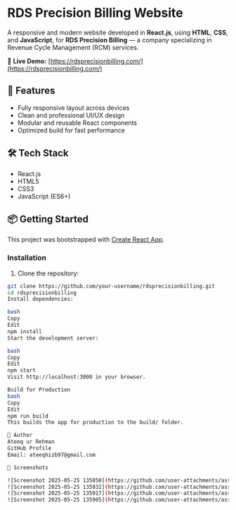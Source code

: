 # RDS Precision Billing Website

A responsive and modern website developed in **React.js**, using **HTML**, **CSS**, and **JavaScript**, for **RDS Precision Billing** — a company specializing in Revenue Cycle Management (RCM) services.

🔗 **Live Demo:** [https://rdsprecisionbilling.com/](https://rdsprecisionbilling.com/)

## 🚀 Features

- Fully responsive layout across devices
- Clean and professional UI/UX design
- Modular and reusable React components
- Optimized build for fast performance

## 🛠 Tech Stack

- React.js
- HTML5
- CSS3
- JavaScript (ES6+)

## 📦 Getting Started

This project was bootstrapped with [Create React App](https://github.com/facebook/create-react-app).

### Installation

1. Clone the repository:

```bash
git clone https://github.com/your-username/rdsprecisionbilling.git
cd rdsprecisionbilling
Install dependencies:

bash
Copy
Edit
npm install
Start the development server:

bash
Copy
Edit
npm start
Visit http://localhost:3000 in your browser.

Build for Production
bash
Copy
Edit
npm run build
This builds the app for production to the build/ folder.

👤 Author
Ateeq ur Rehman
GitHub Profile
Email: ateeqhizb97@gmail.com

📸 Screenshots

![Screenshot 2025-05-25 135850](https://github.com/user-attachments/assets/cd0e9c0c-65ff-4329-81aa-3815cc850a89)
![Screenshot 2025-05-25 135932](https://github.com/user-attachments/assets/0c9b4b45-7ca7-487f-bc13-878c2dd49023)
![Screenshot 2025-05-25 135917](https://github.com/user-attachments/assets/f4bbf47e-10f9-4fd1-84a8-8a298cba97ef)
![Screenshot 2025-05-25 135905](https://github.com/user-attachments/assets/77fc9845-2db8-4fde-beed-a59bb5add347)


